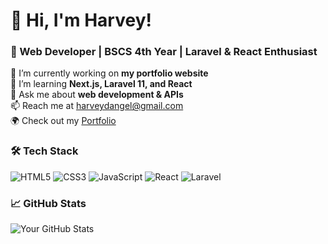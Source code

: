 # 👋 Hi, I'm Harvey!
### 🚀 Web Developer | BSCS 4th Year | Laravel & React Enthusiast

🔭 I’m currently working on **my portfolio website**  
🌱 I’m learning **Next.js, Laravel 11, and React**  
💬 Ask me about **web development & APIs**  
📫 Reach me at [harveydangel@gmail.com](mailto:harveydangel@gmail.com)  
🌍 Check out my [Portfolio](https://your-portfolio.com)  

### 🛠️ Tech Stack
![HTML5](https://img.shields.io/badge/HTML5-E34F26?style=flat&logo=html5&logoColor=white)
![CSS3](https://img.shields.io/badge/CSS3-1572B6?style=flat&logo=css3&logoColor=white)
![JavaScript](https://img.shields.io/badge/JavaScript-F7DF1E?style=flat&logo=javascript&logoColor=black)
![React](https://img.shields.io/badge/React-61DAFB?style=flat&logo=react&logoColor=black)
![Laravel](https://img.shields.io/badge/Laravel-FF2D20?style=flat&logo=laravel&logoColor=white)

### 📈 GitHub Stats
![Your GitHub Stats](https://github-readme-stats.vercel.app/api?username=your-username&show_icons=true&theme=radical)
